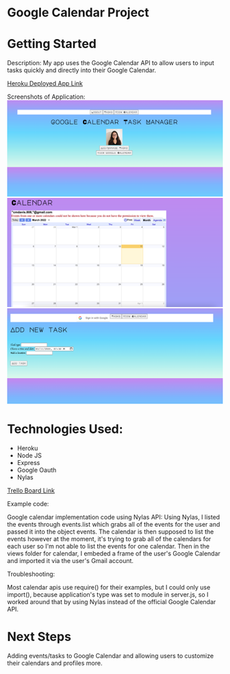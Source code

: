 # Google Calendar Project

# Getting Started
Description:
My app uses the Google Calendar API to allow users to input tasks quickly and directly into their Google Calendar.

[Heroku Deployed App Link](https://hanibee-calendarproject.herokuapp.com/)

Screenshots of Application:
![Image 1](https://raw.githubusercontent.com/Hanibee/calendar-project/main/public/images/screenshot1.png)
![Image 2](https://raw.githubusercontent.com/Hanibee/calendar-project/main/public/images/screenshot2.png)
![Image 3](https://raw.githubusercontent.com/Hanibee/calendar-project/main/public/images/screenshot3.png)


# Technologies Used: 
- Heroku
- Node JS
- Express
- Google Oauth
- Nylas

[Trello Board Link](https://trello.com/b/rx0EbeGB/unit2project)

Example code: 

Google calendar implementation code using Nylas API:
Using Nylas, I listed the events through events.list which grabs all of the events for the user and passed it into the object events. The calendar is then supposed to list the events however at the moment, it's trying to grab all of the calendars for each user so I'm not able to list the events for one calendar. Then in the views folder for calendar, I embeded a frame of the user's Google Calendar and imported it via the user's Gmail account.


Troubleshooting:

Most calendar apis use require() for their examples, but I could only use import(), because application's type was set to module in server.js, so I worked around that by using Nylas instead of the official Google Calendar API.


# Next Steps

Adding events/tasks to Google Calendar and allowing users to customize their calendars and profiles more.


